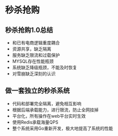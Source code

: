 # 秒杀抢购

## 秒杀抢购1.0总结

- 和已有电商逻辑重度耦合
- 资源共享，缺乏隔离
- 服务缺乏限流和过载保护
- MYSQL存在性能瓶颈
- 系统缺乏降级瓶颈，不能及时恢复
- 对雪崩缺乏深刻的认识

## 做一套独立的秒杀系统

- 代码和部署完全隔离，避免相互影响
- 根据后端承载能力，进行限流，防止全网挂掉
- 平台化，所有操作在web平台实时生效
- 使用Redis承载海量QPS
- 整个系统采用Go重新开发，极大地提高了系统的性能